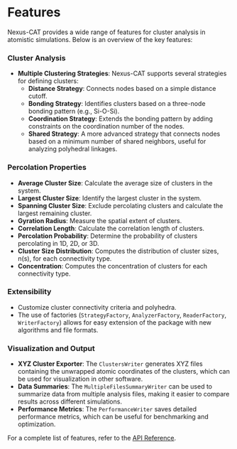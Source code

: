 Features
========

Nexus-CAT provides a wide range of features for cluster analysis in atomistic simulations. Below is an overview of the key features:

### Cluster Analysis

- **Multiple Clustering Strategies**: Nexus-CAT supports several strategies for defining clusters:
    - **Distance Strategy**: Connects nodes based on a simple distance cutoff.
    - **Bonding Strategy**: Identifies clusters based on a three-node bonding pattern (e.g., Si-O-Si).
    - **Coordination Strategy**: Extends the bonding pattern by adding constraints on the coordination number of the nodes.
    - **Shared Strategy**: A more advanced strategy that connects nodes based on a minimum number of shared neighbors, useful for analyzing polyhedral linkages.

### Percolation Properties

- **Average Cluster Size**: Calculate the average size of clusters in the system.
- **Largest Cluster Size**: Identify the largest cluster in the system.
- **Spanning Cluster Size**: Exclude percolating clusters and calculate the largest remaining cluster.
- **Gyration Radius**: Measure the spatial extent of clusters.
- **Correlation Length**: Calculate the correlation length of clusters.
- **Percolation Probability**: Determine the probability of clusters percolating in 1D, 2D, or 3D.
- **Cluster Size Distribution**: Computes the distribution of cluster sizes, n(s), for each connectivity type.
- **Concentration**: Computes the concentration of clusters for each connectivity type.

### Extensibility

- Customize cluster connectivity criteria and polyhedra.
- The use of factories (`StrategyFactory`, `AnalyzerFactory`, `ReaderFactory`, `WriterFactory`) allows for easy extension of the package with new algorithms and file formats.

### Visualization and Output

- **XYZ Cluster Exporter**: The `ClustersWriter` generates XYZ files containing the unwrapped atomic coordinates of the clusters, which can be used for visualization in other software.
- **Data Summaries**: The `MultipleFilesSummaryWriter` can be used to summarize data from multiple analysis files, making it easier to compare results across different simulations.
- **Performance Metrics**: The `PerformanceWriter` saves detailed performance metrics, which can be useful for benchmarking and optimization.

For a complete list of features, refer to the [API Reference](api_reference.md).